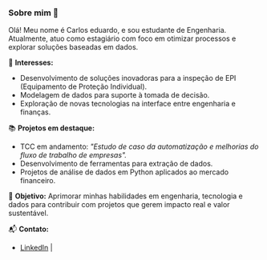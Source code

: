 ### Sobre mim 👋

Olá! Meu nome é Carlos eduardo, e sou estudante de Engenharia. Atualmente, atuo como estagiário com foco em otimizar processos e explorar soluções baseadas em dados.

🌱 **Interesses:**
- Desenvolvimento de soluções inovadoras para a inspeção de EPI (Equipamento de Proteção Individual).
- Modelagem de dados para suporte à tomada de decisão.
- Exploração de novas tecnologias na interface entre engenharia e finanças.

📚 **Projetos em destaque:**
- TCC em andamento: *"Estudo de caso da automatização e melhorias do fluxo de trabalho de empresas".*
- Desenvolvimento de ferramentas para extração de dados.
- Projetos de análise de dados em Python aplicados ao mercado financeiro.

🚀 **Objetivo:**
Aprimorar minhas habilidades em engenharia, tecnologia e dados para contribuir com projetos que gerem impacto real e valor sustentável.

📬 **Contato:**
- [LinkedIn](https://www.linkedin.com/in/carlos-eduardo-nascimento-a15239270/) |
